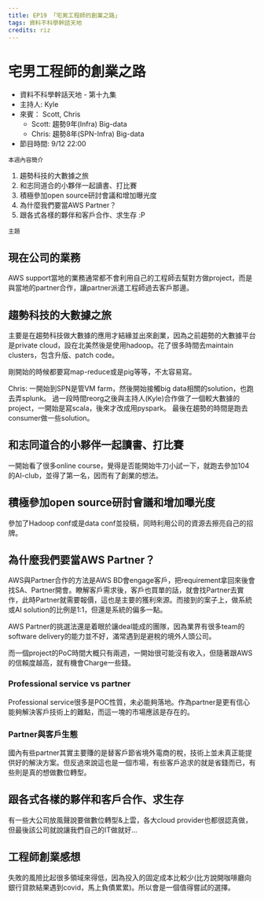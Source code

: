 ```yaml
---
title: EP19 「宅男工程師的創業之路」
tags: 資料不科學幹話天地
credits: riz
---
```


# 宅男工程師的創業之路

* 資料不科學幹話天地 - 第十九集
* 主持人: Kyle 
* 來賓： Scott, Chris
    * Scott: 趨勢9年(Infra) Big-data
    * Chris: 趨勢8年(SPN-Infra) Big-data
* 節目時間: 9/12 22:00

```本週內容簡介```

1. 趨勢科技的大數據之旅
2. 和志同道合的小夥伴一起讀書、打比賽
3. 積極參加open source研討會議和增加曝光度
4. 為什麼我們要當AWS Partner？
5. 跟各式各樣的夥伴和客戶合作、求生存 :P


```主題```

## 現在公司的業務
AWS support當地的業務通常都不會利用自己的工程師去幫對方做project，而是與當地的partner合作，讓partner派遣工程師過去客戶那邊。

## 趨勢科技的大數據之旅
主要是在趨勢科技做大數據的應用才結緣並出來創業，因為之前趨勢的大數據平台是private cloud，設在北美然後是使用hadoop。花了很多時間去maintain clusters，包含升版、patch code。

剛開始的時候都要寫map-reduce或是pig等等，不太容易寫。

Chris: 一開始到SPN是管VM farm，然後開始接觸big data相關的solution，也跑去弄splunk。 過一段時間reorg之後與主持人(Kyle)合作做了一個較大數據的project，一開始是寫scala，後來才改成用pyspark。 最後在趨勢的時間是跑去consumer做一些solution。

## 和志同道合的小夥伴一起讀書、打比賽
一開始看了很多online course，覺得是否能開始牛刀小試一下，就跑去參加104的AI-club，並得了第一名，因而有了創業的想法。


## 積極參加open source研討會議和增加曝光度
參加了Hadoop conf或是data conf並投稿，同時利用公司的資源去擦亮自己的招牌。

## 為什麼我們要當AWS Partner？
AWS與Partner合作的方法是AWS BD會engage客戶，把requirement拿回來後會找SA、Partner開會。瞭解客戶需求後，客戶也買單的話，就會找Partner去實作，此時Partner就需要報價，這也是主要的獲利來源。而接到的案子上，做系統或AI solution的比例是1:1，但還是系統的偏多一點。

AWS Partner的挑選法還是着眼於讓deal能成的團隊，因為業界有很多team的software delivery的能力並不好，滿常遇到是避稅的境外人頭公司。

而一個project的PoC時間大概只有兩週，一開始很可能沒有收入，但隨著跟AWS的信賴度越高，就有機會Charge一些錢。

### Professional service vs partner

Professional service很多是POC性質，未必能夠落地。作為partner是更有信心能夠解決客戶技術上的難點，而這一塊的市場應該是存在的。

### Partner與客戶生態

國內有些partner其實主要賺的是替客戶節省境外電商的稅，技術上並未真正能提供好的解決方案。但反過來說這也是一個市場，有些客戶追求的就是省錢而已，有些則是真的想做數位轉型。

## 跟各式各樣的夥伴和客戶合作、求生存

有一些大公司放風聲說要做數位轉型&上雲，各大cloud provider也都很認真做，但最後該公司就說讓我們自己的IT做就好...

## 工程師創業感想

失敗的風險比起很多領域來得低，因為投入的固定成本比較少(比方說開咖啡廳向銀行貸款結果遇到covid，馬上負債累累)。所以會是一個值得嘗試的選擇。
